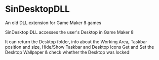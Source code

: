 # SinDesktopDLL

An old DLL extension for Game Maker 8 games

SinDesktop DLL accesses the user's Desktop in Game Maker 8

It can return the Desktop folder, info about the Working Area, 
Taskbar position and size, Hide/Show Taskbar and Desktop Icons
Get and Set the Desktop Wallpaper & check whether the Desktop was locked
